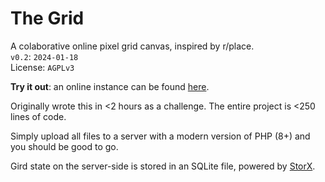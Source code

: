 # The Grid
A colaborative online pixel grid canvas, inspired by r/place.  
`v0.2`: `2024-01-18`  
License: `AGPLv3`

**Try it out**: an online instance can be found [here](https://aavi.xyz/proj/grid/). 

Originally wrote this in <2 hours as a challenge. The entire project is <250 lines of code.

Simply upload all files to a server with a modern version of PHP (8+) and you should be good to go. 

Gird state on the server-side is stored in an SQLite file, powered by [StorX](https://github.com/aaviator42/StorX).
